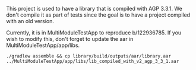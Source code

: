 This project is used to have a library that is compiled
with AGP 3.3.1. We don't compile it as part of tests 
since the goal is to have a project compiled with an old
version.

Currently, it is in MultiModuleTestApp to reproduce b/122936785.
If you wish to modify this, don't forget to update the aar in
MultiModuleTestApp/app/libs. 

`./gradlew assemble && cp library/build/outputs/aar/library.aar ../MultiModuleTestApp/app/libs/lib_compiled_with_v2_agp_3_3_1.aar`
